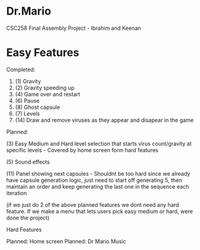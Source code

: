 # Dr.Mario
CSC258 Final Assembly Project - Ibrahim and Keenan

# Easy Features

Completed:

1. (1) Gravity
2. (2) Gravity speeding up
3. (4) Game over and restart
4. (6) Pause
5. (8) Ghost capsule
6. (7) Levels 
7. (14) Draw and remove viruses as they appear and disapear in the game

Planned: 

(3) Easy Medium and Hard level selection that starts virus count/gravity at specific levels
    - Covered by home screen form hard features

(5) Sound effects

(11) Panel showing next capsules
    - Shouldnt be too hard since we already have capsule generation logic, just need to start off generating 5, then maintain an order and keep generating the last one in the sequence each iteration


(if we just do 2 of the above planned features we dont need any hard feature. If we make a menu that lets users pick easy medium or hard, were done the project)

Hard Features

Planned: Home screen
Planned: Dr Mario Music